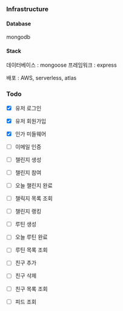 ### Infrastructure

#### Database

mongodb

#### Stack

데이터베이스 : mongoose
프레임워크 : express

배포 : AWS, serverless, atlas

### Todo

- [X] 유저 로그인
- [X] 유저 회원가입
- [X] 인가 미들웨어
- [ ] 이메일 인증

- [ ] 챌린지 생성
- [ ] 챌린지 참여
- [ ] 오늘 챌린지 완료
- [ ] 챌릭지 목록 조회
- [ ] 챌린지 랭킹

- [ ] 루틴 생성
- [ ] 오늘 루틴 완료
- [ ] 루틴 목록 조회

- [ ] 친구 추가
- [ ] 친구 삭제
- [ ] 친구 목록 조회

- [ ] 피드 조회
